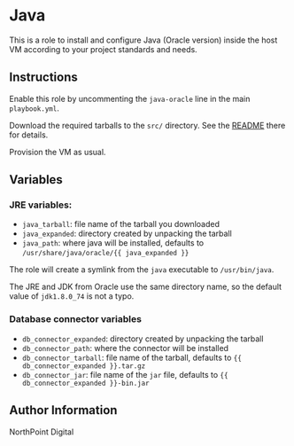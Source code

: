 # Java

This is a role to install and configure Java (Oracle version) inside the host VM
according to your project standards and needs.

## Instructions

Enable this role by uncommenting the `java-oracle` line in the main `playbook.yml`.

Download the required tarballs to the `src/` directory. See the [README](./src)
there for details.

Provision the VM as usual.

## Variables

### JRE variables:

- `java_tarball`: file name of the tarball you downloaded
- `java_expanded`: directory created by unpacking the tarball
- `java_path`: where java will be installed, defaults to
  `/usr/share/java/oracle/{{ java_expanded }}`

The role will create a symlink from the `java` executable to `/usr/bin/java`.

The JRE and JDK from Oracle use the same directory name, so the default value of
`jdk1.8.0_74` is not a typo.

### Database connector variables

- `db_connector_expanded`: directory created by unpacking the tarball
- `db_connector_path`: where the connector will be installed
- `db_connector_tarball`: file name of the tarball, defaults to
  `{{ db_connector_expanded }}.tar.gz`
- `db_connector_jar`: file name of the `jar` file, defaults to
  `{{ db_connector_expanded }}-bin.jar`

## Author Information

NorthPoint Digital
